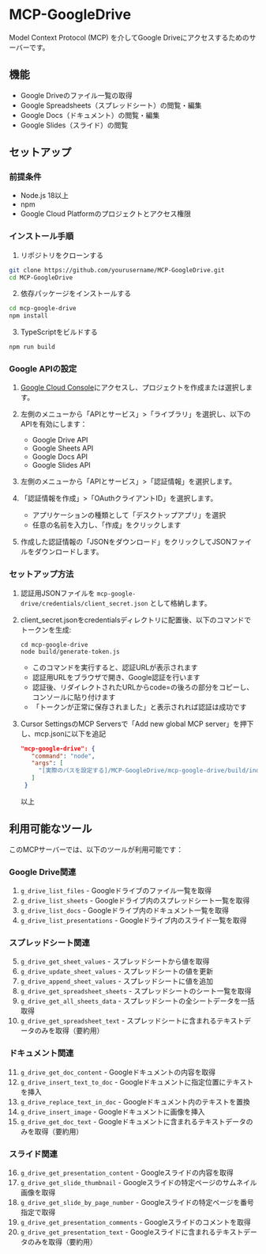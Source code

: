 # MCP-GoogleDrive

Model Context Protocol (MCP) を介してGoogle Driveにアクセスするためのサーバーです。

## 機能

- Google Driveのファイル一覧の取得
- Google Spreadsheets（スプレッドシート）の閲覧・編集
- Google Docs（ドキュメント）の閲覧・編集
- Google Slides（スライド）の閲覧

## セットアップ

### 前提条件

- Node.js 18以上
- npm
- Google Cloud Platformのプロジェクトとアクセス権限

### インストール手順

1. リポジトリをクローンする

```bash
git clone https://github.com/yourusername/MCP-GoogleDrive.git
cd MCP-GoogleDrive
```

2. 依存パッケージをインストールする

```bash
cd mcp-google-drive
npm install
```

3. TypeScriptをビルドする

```bash
npm run build
```

### Google APIの設定

1. [Google Cloud Console](https://console.cloud.google.com/)にアクセスし、プロジェクトを作成または選択します。

2. 左側のメニューから「APIとサービス」>「ライブラリ」を選択し、以下のAPIを有効にします：
   - Google Drive API
   - Google Sheets API
   - Google Docs API
   - Google Slides API

3. 左側のメニューから「APIとサービス」>「認証情報」を選択します。

4. 「認証情報を作成」>「OAuthクライアントID」を選択します。
   - アプリケーションの種類として「デスクトップアプリ」を選択
   - 任意の名前を入力し、「作成」をクリックします

5. 作成した認証情報の「JSONをダウンロード」をクリックしてJSONファイルをダウンロードします。

### セットアップ方法

1. 認証用JSONファイルを `mcp-google-drive/credentials/client_secret.json` として格納します。

2. client_secret.jsonをcredentialsディレクトリに配置後、以下のコマンドでトークンを生成:
   ```
   cd mcp-google-drive
   node build/generate-token.js
   ```
   - このコマンドを実行すると、認証URLが表示されます
   - 認証用URLをブラウザで開き、Google認証を行います
   - 認証後、リダイレクトされたURLからcode=の後ろの部分をコピーし、コンソールに貼り付けます
   - 「トークンが正常に保存されました」と表示されれば認証は成功です

3. Cursor SettingsのMCP Serversで「Add new global MCP server」を押下し、mcp.jsonに以下を追記
   ```json
   "mcp-google-drive": {
      "command": "node",
      "args": [
        "[実際のパスを設定する]/MCP-GoogleDrive/mcp-google-drive/build/index.js"
      ]
    }
   ```
   以上

## 利用可能なツール

このMCPサーバーでは、以下のツールが利用可能です：

### Google Drive関連

1. `g_drive_list_files` - Googleドライブのファイル一覧を取得
2. `g_drive_list_sheets` - Googleドライブ内のスプレッドシート一覧を取得
3. `g_drive_list_docs` - Googleドライブ内のドキュメント一覧を取得
4. `g_drive_list_presentations` - Googleドライブ内のスライド一覧を取得

### スプレッドシート関連

5. `g_drive_get_sheet_values` - スプレッドシートから値を取得
6. `g_drive_update_sheet_values` - スプレッドシートの値を更新
7. `g_drive_append_sheet_values` - スプレッドシートに値を追加
8. `g_drive_get_spreadsheet_sheets` - スプレッドシートのシート一覧を取得
9. `g_drive_get_all_sheets_data` - スプレッドシートの全シートデータを一括取得
10. `g_drive_get_spreadsheet_text` - スプレッドシートに含まれるテキストデータのみを取得（要約用）

### ドキュメント関連

11. `g_drive_get_doc_content` - Googleドキュメントの内容を取得
12. `g_drive_insert_text_to_doc` - Googleドキュメントに指定位置にテキストを挿入
13. `g_drive_replace_text_in_doc` - Googleドキュメント内のテキストを置換
14. `g_drive_insert_image` - Googleドキュメントに画像を挿入
15. `g_drive_get_doc_text` - Googleドキュメントに含まれるテキストデータのみを取得（要約用）

### スライド関連

16. `g_drive_get_presentation_content` - Googleスライドの内容を取得
17. `g_drive_get_slide_thumbnail` - Googleスライドの特定ページのサムネイル画像を取得
18. `g_drive_get_slide_by_page_number` - Googleスライドの特定ページを番号指定で取得
19. `g_drive_get_presentation_comments` - Googleスライドのコメントを取得
20. `g_drive_get_presentation_text` - Googleスライドに含まれるテキストデータのみを取得（要約用）

